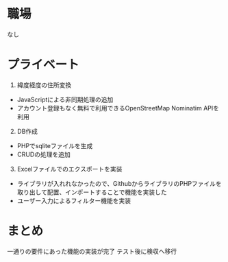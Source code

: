 # 職場
なし  
# プライベート
1. 緯度経度の住所変換
 - JavaScriptによる非同期処理の追加  
 - アカウント登録もなく無料で利用できるOpenStreetMap Nominatim APIを利用  
2. DB作成
 - PHPでsqliteファイルを生成  
 - CRUDの処理を追加  
3. Excelファイルでのエクスポートを実装
 - ライブラリが入れれなかったので、GithubからライブラリのPHPファイルを取り出して配置、インポートすることで機能を実装した  
 - ユーザー入力によるフィルター機能を実装  

# まとめ
一通りの要件にあった機能の実装が完了
テスト後に検収へ移行
